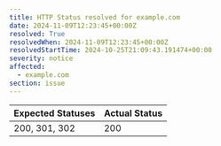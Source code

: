 ```yaml
---
title: HTTP Status resolved for example.com
date: 2024-11-09T12:23:45+00:00Z
resolved: True
resolvedWhen: 2024-11-09T12:23:45+00:00Z
resolvedStartTime: 2024-10-25T21:09:43.191474+00:00
severity: notice
affected:
  - example.com
section: issue
---
```


| Expected Statuses | Actual Status  |
|-------------------|----------------|
| 200, 301, 302 | 200 |
